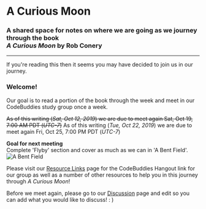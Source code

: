 # A Curious Moon
### A shared space for notes on where we are going as we journey through the book <br> _A Curious Moon_ by Rob Conery
<hr>
If you're reading this then it seems you may have decided to join us in our journey.  

### **Welcome!**

Our goal is to read a portion of the book through the week and meet in our CodeBuddies study group once a week.

~~As of this writing (_Sat, Oct 12, 2019_) we are due to meet again Sat, Oct 19, 7:00 AM PDT (_UTC-7_)~~
As of this writing (_Tue, Oct 22, 2019_) we are due to meet again Fri, Oct 25, 7:00 PM PDT (_UTC-7_)

**Goal for next meeting**  
Complete 'Flyby' section and cover as much as we can in 'A Bent Field'.  
![A Bent Field](https://i.imgur.com/eaavdVU.png)

Please visit our [Resource Links](resource-links.md) page for the CodeBuddies Hangout link for our group as well as a number of other resources to help you in this journey through _A Curious Moon_!

Before we meet again, please go to our [Discussion](discussion.md) page and edit so you can add what you would like to discuss! : )
